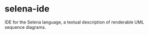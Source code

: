 # selena-ide
IDE for the Selena language, a textual description of renderable UML sequence diagrams.
